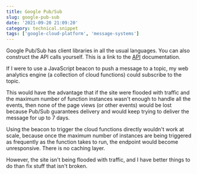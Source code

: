 ```yaml
---
title: Google Pub/Sub
slug: google-pub-sub
date: '2021-09-20 21:09:20'
category: technical.snippet
tags: ['google-cloud-platform', 'message-systems']
---
```


Google Pub/Sub has client libraries in all the usual languages. You can also
construct the API calls yourself. This is a link to the
[API](https://cloud.google.com/pubsub/docs/reference/rest/v1/projects.topics/publish)
documentation.

If I were to use a JavaScript beacon to push a message to a topic, my web
analytics engine (a collection of cloud functions) could subscribe to the topic.

This would have the advantage that if the site were flooded with traffic and the
maximum number of function instances wasn't enough to handle all the events, then
none of the page views (or other events) would be lost because Pub/Sub guarantees
delivery and would keep trying to deliver the message for up to 7 days.

Using the beacon to trigger the cloud functions directly wouldn't work at scale,
because once the maximum number of instances are being triggered as frequently
as the function takes to run, the endpoint would become unresponsive. There is
no caching layer.

However, the site isn't being flooded with traffic, and I have better things
to do than fix stuff that isn't broken.
